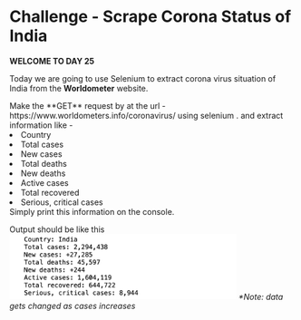 # Challenge - Scrape Corona Status of India 
**WELCOME TO DAY 25**
<p>Today we are going to use Selenium to extract corona virus situation of India from the <b>Worldometer</b> website. <br>
</p>
Make the **GET** request by at the url - https://www.worldometers.info/coronavirus/ using selenium .
and extract information like - 
<li>Country
<li>Total cases
<li>New cases
<li>Total deaths
<li>New deaths
<li>Active cases
<li>Total recovered
<li>Serious, critical cases
<br>
Simply print this information on the console.

<p>Output should be like this 
<img width="400" src="./ss.png">
<i>*Note: data gets changed as cases increases


